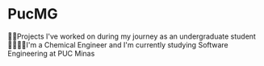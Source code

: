 # PucMG
👩‍🏫Projects I've worked on during my journey as an undergraduate student <br />👩‍🔬👩‍💻I'm a Chemical Engineer and I'm currently studying Software Engineering at PUC Minas

